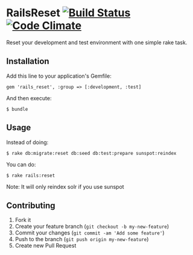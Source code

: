 # RailsReset [![Build Status](https://secure.travis-ci.org/42rockers/rails_reset.png?branch=master)](http://travis-ci.org/42rockers/rails_reset) [![Code Climate](https://codeclimate.com/github/42rockers/rails_reset.png)](https://codeclimate.com/github/42rockers/rails_reset)

Reset your development and test environment with one simple rake task.

## Installation

Add this line to your application's Gemfile:

    gem 'rails_reset', :group => [:development, :test]

And then execute:

    $ bundle

## Usage

Instead of doing:

    $ rake db:migrate:reset db:seed db:test:prepare sunspot:reindex

You can do:

    $ rake rails:reset

Note: It will only reindex solr if you use sunspot

## Contributing

1. Fork it
2. Create your feature branch (`git checkout -b my-new-feature`)
3. Commit your changes (`git commit -am 'Add some feature'`)
4. Push to the branch (`git push origin my-new-feature`)
5. Create new Pull Request

